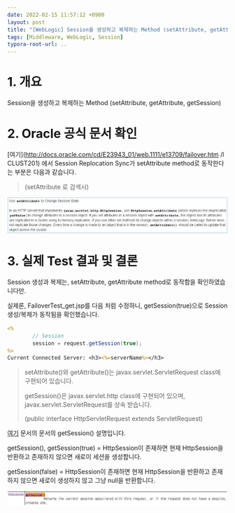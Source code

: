 ```yaml
---
date: 2022-02-15 11:57:12 +0900
layout: post
title: "[WebLogic] Session을 생성하고 복제하는 Method (setAttribute, getAttribute, getSession)"
tags: [Middleware, WebLogic, Session]
typora-root-url: ..
---
```



# 1. 개요

Session을 생성하고 복제하는 Method (setAttribute, getAttribute, getSession)



# 2. Oracle 공식 문서 확인

[여기](http://docs.oracle.com/cd/E23943_01/web.1111/e13709/failover.htm /l CLUST201) 에서 Session Replocation Sync가 setAttribute method로 동작한다는 부분은 다음과 같습니다.

> (setAttribute 로 검색시)

![Session-Method_1](/../assets/posts/images/WebLogic/Session-Method/Session-Method_1.png)





# 3. 실제 Test 결과 및 결론

Session 생성과 복제는, setAttribute, getAttribute method로 동작함을 확인하였습니다만.

실제론, FailoverTest_get.jsp를 다음 처럼 수정하니, getSession(true)으로 Session 생성/복제가 동작됨을 확인했습니다.



```FailoverTest_get.jsp
<%
        // Session
        session = request.getSession(true);
%>
Current Connected Server: <h3><%=serverName%></h3>
```

>setAttribute()와 getAttribute()는 javax.servlet.ServletRequest class에 구현되어 있습니다.
>
>getSession()은 javax.servlet.http class에 구현되어 있으며, javax.servlet.ServletRequest를 상속 받습니다.
>
>(public interface HttpServletRequest extends ServletRequest)



[여기](http://docs.oracle.com/javaee/6/api/javax/servlet/http/HttpServletRequest.html) 문서의 문서의 getSession() 설명입니다.

getSession(), getSession(true) = HttpSession이 존재하면 현재 HttpSession을 반환하고 존재하지 않으면 새로이 세션을 생성합니다.

getSession(false) = HttpSession이 존재하면 현재 HttpSession을 반환하고 존재하지 않으면 새로이 생성하지 않고 그냥 null을 반환합니다.



![Session-Method_2](/../assets/posts/images/WebLogic/Session-Method/Session-Method_2.png)






